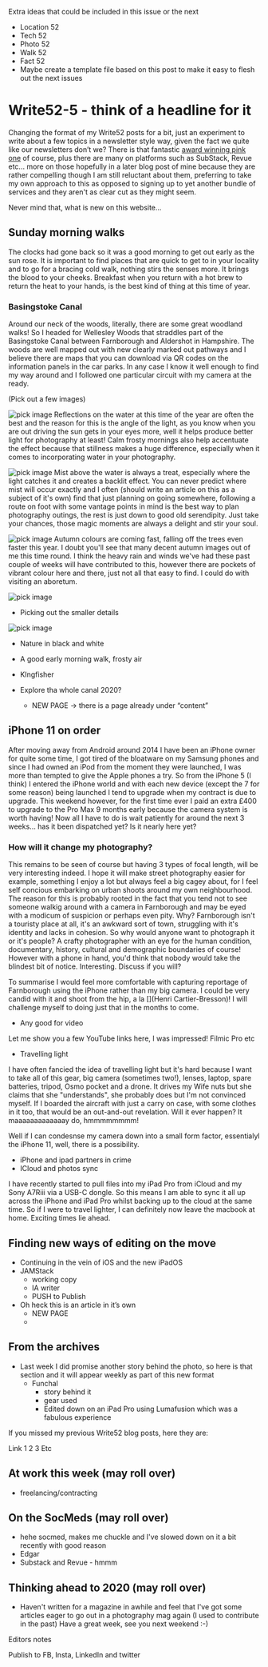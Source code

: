 Extra ideas that could be included in this issue or the next

- Location 52
- Tech 52
- Photo 52
- Walk 52
- Fact 52
- Maybe create a template file based on this post to make it easy to flesh out the next issues

# Write52-5 - think of a headline for it

Changing the format of my Write52 posts for a bit, just an experiment to write about a few topics in a newsletter style way, given the fact we quite like our newsletters don’t we? There is that fantastic [award winning pink one](https://write52.com) of course, plus there are many on platforms such as SubStack, Revue etc... more on those hopefully in a later blog post of mine because they are rather compelling though I am still reluctant about them, preferring to take my own approach to this as opposed to signing up to yet another bundle of services and they aren't as clear cut as they might seem.

Never mind that, what is new on this website...

## Sunday morning walks

The clocks had gone back so it was a good morning to get out early as the sun rose. It is important to find places that are quick to get to in your locality and to go for a bracing cold walk, nothing stirs the senses more. It brings the blood to your cheeks. Breakfast when you return with a hot brew to return the heat to your hands, is the best kind of thing at this time of year.

### Basingstoke Canal

Around our neck of the woods, literally, there are some great woodland walks! So I headed for Wellesley Woods that straddles part of the Basingstoke Canal between Farnborough and Aldershot in Hampshire. The woods are well mapped out with new clearly marked out pathways and I believe there are maps that you can download via QR codes on the information panels in the car parks. In any case I know it well enough to find my way around and I followed one particular circuit with my camera at the ready.

(Pick out a few images)

![pick image]()
Reflections on the water at this time of the year are often the best and the reason for this is the angle of the light, as you know when you are out driving the sun gets in your eyes more, well it helps produce better light for photography at least! Calm frosty mornings also help accentuate the effect because that stillness makes a huge difference, especially when it comes to incorporating water in your photography.

![pick image]()
Mist above the water is always a treat, especially where the light catches it and creates a backlit effect. You can never predict where mist will occur exactly and I often (should write an article on this as a subject of it's own) find that just planning on going somewhere, following a route on foot with some vantage points in mind is the best way to plan photography outings, the rest is just down to good old serendipity. Just take your chances, those magic moments are always a delight and stir your soul.

![pick image]()
Autumn colours are coming fast, falling off the trees even faster this year. I doubt you'll see that many decent autumn images out of me this time round. I think the heavy rain and winds we've had these past couple of weeks will have contributed to this, however there are pockets of vibrant colour here and there, just not all that easy to find. I could do with visiting an aboretum.

![pick image]()
- Picking out the smaller details

![pick image]()
- Nature in black and white

- A good early morning walk, frosty air
- KIngfisher
- Explore tha whole canal 2020?
  - NEW PAGE -> there is a page already under “content”

## iPhone 11 on order

After moving away from Android around 2014 I have been an iPhone owner for quite some time, I got tired of the bloatware on my Samsung phones and since I had owned an iPod from the moment they were launched, I was more than tempted to give the Apple phones a try. So from the iPhone 5 (I think) I entered the iPhone world and with each new device (except the 7 for some reason) being launched I tend to upgrade when my contract is due to upgrade. This weekend however, for the first time ever I paid an extra £400 to upgrade to the Pro Max 9 months early because the camera system is worth having! Now all I have to do is wait patiently for around the next 3 weeks... has it been dispatched yet? Is it nearly here yet? 

### How will it change my photography?

This remains to be seen of course but having 3 types of focal length, will be very interesting indeed. I hope it will make street photography easier for example, something I enjoy a lot but always feel a big cagey about, for I feel self concious embarking on urban shoots around my own neighbourhood. The reason for this is probably rooted in the fact that you tend not to see someone walkig around with a camera in Farnborough and may be eyed with a modicum of suspicion or perhaps even pity. Why? Farnborough isn't a touristy place at all, it's an awkward sort of town, struggling with it's identity and lacks in cohesion. So why would anyone want to photograph it or it's people? A crafty photographer with an eye for the human condition, documentary, history, cultural and demographic boundaries of course! However with a phone in hand, you'd think that nobody would take the blindest bit of notice. Interesting. Discuss if you will? 

To summarise I would feel more comfortable with capturing reportage of Farnborough using the iPhone rather than my big camera. I could be very candid with it and shoot from the hip, a la [](Henri Cartier-Bresson)! I will challenge myself to doing just that in the months to come.

- Any good for video

Let me show you a few YouTube links here, I was impressed! Filmic Pro etc

- Travelling light

I have often fancied the idea of travelling light but it's hard because I want to take all of this gear, big camera (sometimes two!), lenses, laptop, spare batteries, tripod, Osmo pocket and a drone. It drives my Wife nuts but she claims that she "understands", she probably does but I'm not convinced myself. If I boarded the aircraft with just a carry on case, with some clothes in it too, that would be an out-and-out revelation. Will it ever happen? It maaaaaaaaaaaaay do, hmmmmmmmm!

Well if I can condesnse my camera down into a small form factor, essentialyl the iPhone 11, well, there is a possibility.

- iPhone and ipad partners in crime
- ICloud and photos sync

I have recently started to pull files into my iPad Pro from iCloud and my Sony A7Riii via a USB-C dongle. So this means I am able to sync it all up across the iPhone and iPad Pro whilst backing up to the cloud at the same time. So if I were to travel lighter, I can definitely now leave the macbook at home. Exciting times lie ahead.
  
## Finding new ways of editing on the move
- Continuing in the vein of iOS and the new iPadOS 
- JAMStack
  - working copy
  - IA writer
  - PUSH to Publish
- Oh heck this is an article in it’s own 
  - NEW PAGE
  - 
## From the archives
- Last week I did promise another story behind the photo, so here is that section and it will appear weekly as part of this new format
  - Funchal
	- story behind it
	- gear used
	- Edited down on an iPad Pro using Lumafusion which was a fabulous experience 

If you missed my previous Write52 blog posts, here they are:

Link 1
2
3
Etc

## At work this week (may roll over)

  - freelancing/contracting
  
## On the SocMeds (may roll over)

  - hehe socmed, makes me chuckle and I've slowed down on it a bit recently with good reason
  - Edgar
  - Substack and Revue - hmmm

## Thinking ahead to 2020 (may roll over)

- Haven't written for a magazine in awhile and feel that I've got some articles eager to go out in a photography mag again (I used to contribute in the past)
Have a great week, see you next weekend :-)

Editors notes

Publish to FB, Insta, LinkedIn and twitter